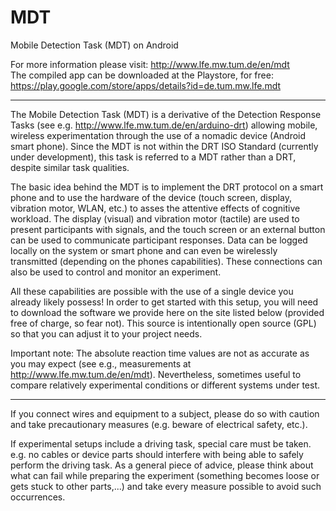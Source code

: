MDT
===

Mobile Detection Task (MDT) on Android

For more information please visit: http://www.lfe.mw.tum.de/en/mdt  
The compiled app can be downloaded at the Playstore, for free: https://play.google.com/store/apps/details?id=de.tum.mw.lfe.mdt

----

The Mobile Detection Task (MDT) is a derivative of the Detection Response Tasks (see e.g. http://www.lfe.mw.tum.de/en/arduino-drt) allowing mobile, wireless experimentation through the use of a nomadic device (Android smart phone). Since the MDT is not within the DRT ISO Standard (currently under development), this task is referred to a MDT rather than a DRT, despite similar task qualities.

The basic idea behind the MDT is to implement the DRT protocol on a smart phone and to use the hardware of the device (touch screen, display, vibration motor, WLAN, etc.) to asses the attentive effects of cognitive workload. The display (visual) and vibration motor (tactile) are used to present participants with signals, and the touch screen or an external button can be used to communicate participant responses. Data can be logged locally on the system or smart phone and can even be wirelessly transmitted (depending on the phones capabilities). These connections can also be used to control and monitor an experiment.

All these capabilities are possible with the use of a single device you already likely possess! In order to get started with this setup, you will need to download the software we provide here on the site listed below (provided free of charge, so fear not). This source is intentionally open source (GPL) so that you can adjust it to your project needs.

Important note: The absolute reaction time values are not as accurate as you may expect (see e.g., measurements at http://www.lfe.mw.tum.de/en/mdt). Nevertheless, sometimes useful to compare relatively experimental conditions or different systems under test. 



----

If you connect wires and equipment to a subject, please do so with caution and take precautionary measures (e.g. beware of electrical safety, etc.).

If experimental setups include a driving task, special care must be taken. e.g. no cables or device parts should interfere with being able to safely perform the driving task. As a general piece of advice, please think about what can fail while preparing the experiment (something becomes loose or gets stuck to other parts,...) and take every measure possible to avoid such occurrences.
